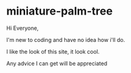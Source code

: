 # miniature-palm-tree
Hi Everyone,

I'm new to coding and have no idea how i'll do.

I like the look of this site, it look cool.

Any advice I can get will be appreciated
